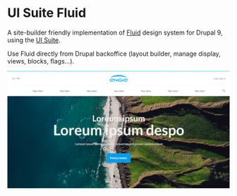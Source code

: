 # UI Suite Fluid

A site-builder friendly implementation of [Fluid](https://www.engie.design/fluid-design-system) design system for Drupal 9, using the [UI Suite](https://www.drupal.org/project/ui_suite).

Use Fluid directly from Drupal backoffice (layout builder, manage display, views, blocks, flags...).

![Overview](screenshot.png)